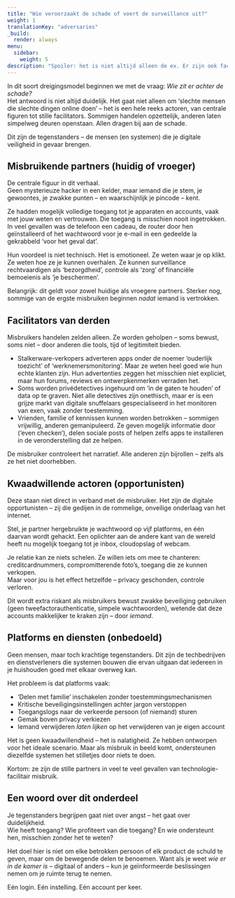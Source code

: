 ```yaml
---
title: "Wie veroorzaakt de schade of voert de surveillance uit?"
weight: 1
translationKey: "adversaries"
_build:
  render: always
menu:
  sidebar:
    weight: 5
description: "Spoiler: het is niet altijd alleen de ex. Er zijn ook facilitators (apps, derden) en digitale opportunisten die profiteren van je gecompromitteerde data."
---
```


In dit soort dreigingsmodel beginnen we met de vraag: *Wie zit er achter de schade?*  
Het antwoord is niet altijd duidelijk. Het gaat niet alleen om ‘slechte mensen die slechte dingen online doen’ – het is een hele reeks actoren, van centrale figuren tot stille facilitators. Sommigen handelen opzettelijk, anderen laten simpelweg deuren openstaan. Allen dragen bij aan de schade.

Dit zijn de tegenstanders – de mensen (en systemen) die je digitale veiligheid in gevaar brengen.

## Misbruikende partners (huidig of vroeger)

De centrale figuur in dit verhaal.  
Geen mysterieuze hacker in een kelder, maar iemand die je stem, je gewoontes, je zwakke punten – en waarschijnlijk je pincode – kent.

Ze hadden mogelijk volledige toegang tot je apparaten en accounts, vaak met jouw weten en vertrouwen. Die toegang is misschien nooit ingetrokken. In veel gevallen was de telefoon een cadeau, de router door hen geïnstalleerd of het wachtwoord voor je e-mail in een gedeelde la gekrabbeld ‘voor het geval dat’.

Hun voordeel is niet technisch. Het is emotioneel. Ze weten waar je op klikt. Ze weten hoe ze je kunnen overhalen. Ze kunnen surveillance rechtvaardigen als ‘bezorgdheid’, controle als ‘zorg’ of financiële bemoeienis als ‘je beschermen’.

Belangrijk: dit geldt voor zowel huidige als vroegere partners. Sterker nog, sommige van de ergste misbruiken beginnen *nadat* iemand is vertrokken.

## Facilitators van derden

Misbruikers handelen zelden alleen. Ze worden geholpen – soms bewust, soms niet – door anderen die tools, tijd of legitimiteit bieden.

* Stalkerware-verkopers adverteren apps onder de noemer ‘ouderlijk toezicht’ of ‘werknemersmonitoring’. Maar ze weten heel goed wie hun echte klanten zijn. Hun advertenties zeggen het misschien niet expliciet, maar hun forums, reviews en ontwerpkenmerken verraden het.
* Soms worden privédetectives ingehuurd om ‘in de gaten te houden’ of data op te graven. Niet alle detectives zijn onethisch, maar er is een grijze markt van digitale snuffelaars gespecialiseerd in het monitoren van exen, vaak zonder toestemming.
* Vrienden, familie of kennissen kunnen worden betrokken – sommigen vrijwillig, anderen gemanipuleerd. Ze geven mogelijk informatie door (‘even checken’), delen sociale posts of helpen zelfs apps te installeren in de veronderstelling dat ze helpen.

De misbruiker controleert het narratief. Alle anderen zijn bijrollen – zelfs als ze het niet doorhebben.

## Kwaadwillende actoren (opportunisten)

Deze staan niet direct in verband met de misbruiker. Het zijn de digitale opportunisten – zij die gedijen in de rommelige, onveilige onderlaag van het internet.

Stel, je partner hergebruikte je wachtwoord op vijf platforms, en één daarvan wordt gehackt. Een oplichter aan de andere kant van de wereld heeft nu mogelijk toegang tot je inbox, cloudopslag of webcam.

Je relatie kan ze niets schelen. Ze willen iets om mee te chanteren: creditcardnummers, compromitterende foto’s, toegang die ze kunnen verkopen.  
Maar voor jou is het effect hetzelfde – privacy geschonden, controle verloren.

Dit wordt extra riskant als misbruikers bewust zwakke beveiliging gebruiken (geen tweefactorauthenticatie, simpele wachtwoorden), wetende dat deze accounts makkelijker te kraken zijn – door *iemand*.

## Platforms en diensten (onbedoeld)

Geen mensen, maar toch krachtige tegenstanders. Dit zijn de techbedrijven en dienstverleners die systemen bouwen die ervan uitgaan dat iedereen in je huishouden goed met elkaar overweg kan.

Het probleem is dat platforms vaak:

* ‘Delen met familie’ inschakelen zonder toestemmingsmechanismen  
* Kritische beveiligingsinstellingen achter jargon verstoppen  
* Toegangslogs naar de verkeerde persoon (of niemand) sturen  
* Gemak boven privacy verkiezen  
* Iemand verwijderen *laten lijken* op het verwijderen van je eigen account  

Het is geen kwaadwillendheid – het is nalatigheid. Ze hebben ontworpen voor het ideale scenario. Maar als misbruik in beeld komt, ondersteunen diezelfde systemen het stilletjes door niets te doen.

Kortom: ze zijn de stille partners in veel te veel gevallen van technologie-facilitair misbruik.

## Een woord over dit onderdeel

Je tegenstanders begrijpen gaat niet over angst – het gaat over duidelijkheid.  
Wie heeft toegang? Wie profiteert van die toegang? En wie ondersteunt hen, misschien zonder het te weten?

Het doel hier is niet om elke betrokken persoon of elk product de schuld te geven, maar om de bewegende delen te benoemen. Want als je weet *wie er in de kamer is* – digitaal of anders – kun je geïnformeerde beslissingen nemen om je ruimte terug te nemen.

Eén login. Eén instelling. Eén account per keer.
